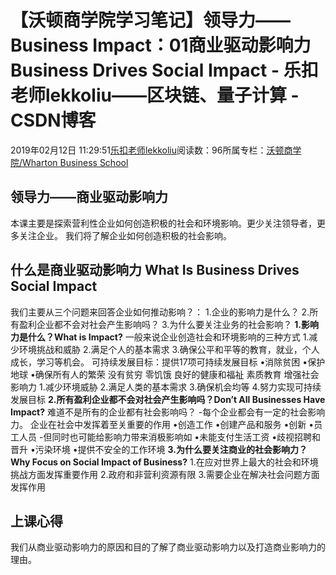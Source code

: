 
# 【沃顿商学院学习笔记】领导力——Business Impact：01商业驱动影响力 Business Drives Social Impact - 乐扣老师lekkoliu——区块链、量子计算 - CSDN博客

2019年02月12日 11:29:51[乐扣老师lekkoliu](https://me.csdn.net/lsttoy)阅读数：96所属专栏：[沃顿商学院/Wharton Business School](https://blog.csdn.net/column/details/33347.html)



## 领导力——商业驱动影响力
本课主要是探索营利性企业如何创造积极的社会和环境影响。更少关注领导者，更多关注企业。 我们将了解企业如何创造积极的社会影响。
## 什么是商业驱动影响力 What Is Business Drives Social Impact
我们主要从三个问题来回答企业如何推动影响？：
1.企业的影响力是什么？
2.所有盈利企业都不会对社会产生影响吗？
3.为什么要关注业务的社会影响？
**1.影响力是什么？What is Impact?**
一般来说企业创造社会和环境影响的三种方式
1.减少环境挑战和威胁
2.满足个人的基本需求
3.确保公平和平等的教育，就业，个人成长，学习等机会。
可持续发展目标：提供17项可持续发展目标
•消除贫困
•保护地球
•确保所有人的繁荣
没有贫穷
零饥饿
良好的健康和福祉
素质教育
增强社会影响力
1.减少环境威胁
2.满足人类的基本需求
3.确保机会均等
4.努力实现可持续发展目标
**2.所有盈利企业都不会对社会产生影响吗？Don’t All Businesses Have Impact?**
难道不是所有的企业都有社会影响吗？
-每个企业都会有一定的社会影响力。
企业在社会中发挥着至关重要的作用
•创造工作
•创建产品和服务
•创新
•员工人员
-但同时也可能给影响力带来消极影响如
•未能支付生活工资
•歧视招聘和晋升
•污染环境
•提供不安全的工作环境
**3.为什么要关注商业的社会影响力？Why Focus on Social Impact of Business?**
1.在应对世界上最大的社会和环境挑战方面发挥重要作用
2.政府和非营利资源有限
3.需要企业在解决社会问题方面发挥作用
## 上课心得
我们从商业驱动影响力的原因和目的了解了商业驱动影响力以及打造商业影响力的理由。

